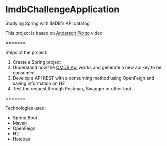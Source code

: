 # ImdbChallengeApplication
Studying Spring with IMDB's API catalog

This project is based on [Anderson Piotto](https://www.youtube.com/watch?v=KqAjHgxy658) video

=======

Steps of the project:

1. Create a Spring project
2. Understand how the [OMDB Api](http://www.omdb.com/) works and generate a new api key to be consumed.
3. Develop a API REST with a consuming method using OpenFeign and saving information on H2
4. Test the request through Postman, Swagger or other tool

=======

Technologies used:

- Spring Boot
- Maven
- OpenFeign
- H2
- Hateoas